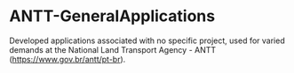 # ANTT-GeneralApplications

Developed applications associated with no specific project, used for varied demands at the National Land Transport Agency - ANTT (https://www.gov.br/antt/pt-br).
